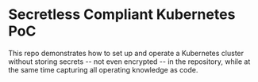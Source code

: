 # Secretless Compliant Kubernetes PoC

This repo demonstrates how to set up and operate a Kubernetes cluster without storing secrets -- not even encrypted -- in the repository, while at the same time capturing all operating knowledge as code.
